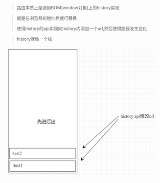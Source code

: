 > 路由本质上是调用BOM(window对象)上的history实现

> 就是在浏览器的地址栏就行替换
>
> 使用history的api实现向history内添加一个url,然后使得路径发生变化

> history就像一个栈

![image-20211123122904845](路由的原理.assets/image-20211123122904845.png)

